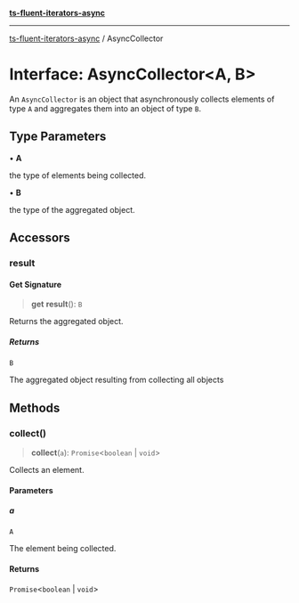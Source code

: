 [**ts-fluent-iterators-async**](../README.md)

---

[ts-fluent-iterators-async](../README.md) / AsyncCollector

# Interface: AsyncCollector\<A, B\>

An `AsyncCollector` is an object that asynchronously collects elements of type `A` and aggregates them into an object of type `B`.

## Type Parameters

• **A**

the type of elements being collected.

• **B**

the type of the aggregated object.

## Accessors

### result

#### Get Signature

> **get** **result**(): `B`

Returns the aggregated object.

##### Returns

`B`

The aggregated object resulting from collecting all objects

## Methods

### collect()

> **collect**(`a`): `Promise`\<`boolean` \| `void`\>

Collects an element.

#### Parameters

##### a

`A`

The element being collected.

#### Returns

`Promise`\<`boolean` \| `void`\>
